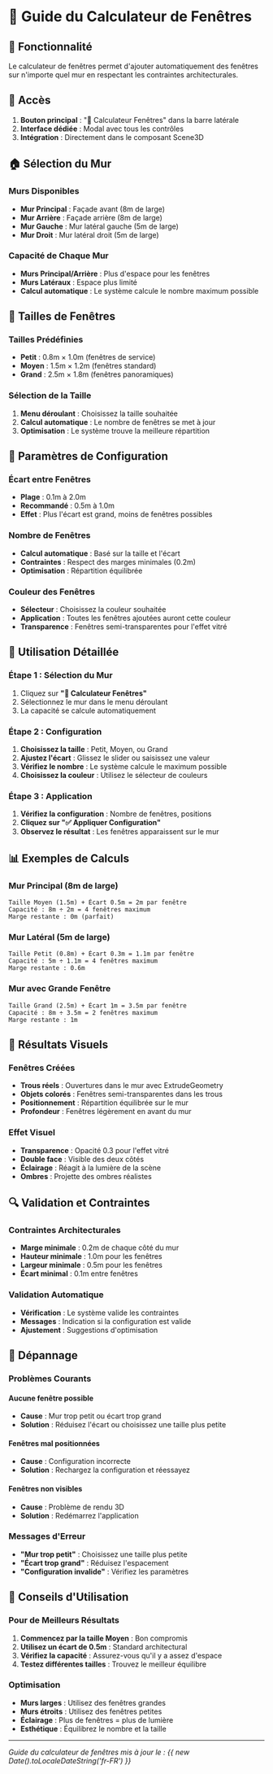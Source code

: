 # 🧮 Guide du Calculateur de Fenêtres

## 🎯 Fonctionnalité

Le calculateur de fenêtres permet d'ajouter automatiquement des fenêtres sur n'importe quel mur en respectant les contraintes architecturales.

## 🚀 Accès

1. **Bouton principal** : "🧮 Calculateur Fenêtres" dans la barre latérale
2. **Interface dédiée** : Modal avec tous les contrôles
3. **Intégration** : Directement dans le composant Scene3D

## 🏠 Sélection du Mur

### Murs Disponibles
- **Mur Principal** : Façade avant (8m de large)
- **Mur Arrière** : Façade arrière (8m de large)
- **Mur Gauche** : Mur latéral gauche (5m de large)
- **Mur Droit** : Mur latéral droit (5m de large)

### Capacité de Chaque Mur
- **Murs Principal/Arrière** : Plus d'espace pour les fenêtres
- **Murs Latéraux** : Espace plus limité
- **Calcul automatique** : Le système calcule le nombre maximum possible

## 📏 Tailles de Fenêtres

### Tailles Prédéfinies
- **Petit** : 0.8m × 1.0m (fenêtres de service)
- **Moyen** : 1.5m × 1.2m (fenêtres standard)
- **Grand** : 2.5m × 1.8m (fenêtres panoramiques)

### Sélection de la Taille
1. **Menu déroulant** : Choisissez la taille souhaitée
2. **Calcul automatique** : Le nombre de fenêtres se met à jour
3. **Optimisation** : Le système trouve la meilleure répartition

## 📐 Paramètres de Configuration

### Écart entre Fenêtres
- **Plage** : 0.1m à 2.0m
- **Recommandé** : 0.5m à 1.0m
- **Effet** : Plus l'écart est grand, moins de fenêtres possibles

### Nombre de Fenêtres
- **Calcul automatique** : Basé sur la taille et l'écart
- **Contraintes** : Respect des marges minimales (0.2m)
- **Optimisation** : Répartition équilibrée

### Couleur des Fenêtres
- **Sélecteur** : Choisissez la couleur souhaitée
- **Application** : Toutes les fenêtres ajoutées auront cette couleur
- **Transparence** : Fenêtres semi-transparentes pour l'effet vitré

## 🔧 Utilisation Détaillée

### Étape 1 : Sélection du Mur
1. Cliquez sur **"🧮 Calculateur Fenêtres"**
2. Sélectionnez le mur dans le menu déroulant
3. La capacité se calcule automatiquement

### Étape 2 : Configuration
1. **Choisissez la taille** : Petit, Moyen, ou Grand
2. **Ajustez l'écart** : Glissez le slider ou saisissez une valeur
3. **Vérifiez le nombre** : Le système calcule le maximum possible
4. **Choisissez la couleur** : Utilisez le sélecteur de couleurs

### Étape 3 : Application
1. **Vérifiez la configuration** : Nombre de fenêtres, positions
2. **Cliquez sur "✅ Appliquer Configuration"**
3. **Observez le résultat** : Les fenêtres apparaissent sur le mur

## 📊 Exemples de Calculs

### Mur Principal (8m de large)
```
Taille Moyen (1.5m) + Écart 0.5m = 2m par fenêtre
Capacité : 8m ÷ 2m = 4 fenêtres maximum
Marge restante : 0m (parfait)
```

### Mur Latéral (5m de large)
```
Taille Petit (0.8m) + Écart 0.3m = 1.1m par fenêtre
Capacité : 5m ÷ 1.1m = 4 fenêtres maximum
Marge restante : 0.6m
```

### Mur avec Grande Fenêtre
```
Taille Grand (2.5m) + Écart 1m = 3.5m par fenêtre
Capacité : 8m ÷ 3.5m = 2 fenêtres maximum
Marge restante : 1m
```

## 🎨 Résultats Visuels

### Fenêtres Créées
- **Trous réels** : Ouvertures dans le mur avec ExtrudeGeometry
- **Objets colorés** : Fenêtres semi-transparentes dans les trous
- **Positionnement** : Répartition équilibrée sur le mur
- **Profondeur** : Fenêtres légèrement en avant du mur

### Effet Visuel
- **Transparence** : Opacité 0.3 pour l'effet vitré
- **Double face** : Visible des deux côtés
- **Éclairage** : Réagit à la lumière de la scène
- **Ombres** : Projette des ombres réalistes

## 🔍 Validation et Contraintes

### Contraintes Architecturales
- **Marge minimale** : 0.2m de chaque côté du mur
- **Hauteur minimale** : 1.0m pour les fenêtres
- **Largeur minimale** : 0.5m pour les fenêtres
- **Écart minimal** : 0.1m entre fenêtres

### Validation Automatique
- **Vérification** : Le système valide les contraintes
- **Messages** : Indication si la configuration est valide
- **Ajustement** : Suggestions d'optimisation

## 🐛 Dépannage

### Problèmes Courants

#### Aucune fenêtre possible
- **Cause** : Mur trop petit ou écart trop grand
- **Solution** : Réduisez l'écart ou choisissez une taille plus petite

#### Fenêtres mal positionnées
- **Cause** : Configuration incorrecte
- **Solution** : Rechargez la configuration et réessayez

#### Fenêtres non visibles
- **Cause** : Problème de rendu 3D
- **Solution** : Redémarrez l'application

### Messages d'Erreur
- **"Mur trop petit"** : Choisissez une taille plus petite
- **"Écart trop grand"** : Réduisez l'espacement
- **"Configuration invalide"** : Vérifiez les paramètres

## 🚀 Conseils d'Utilisation

### Pour de Meilleurs Résultats
1. **Commencez par la taille Moyen** : Bon compromis
2. **Utilisez un écart de 0.5m** : Standard architectural
3. **Vérifiez la capacité** : Assurez-vous qu'il y a assez d'espace
4. **Testez différentes tailles** : Trouvez le meilleur équilibre

### Optimisation
- **Murs larges** : Utilisez des fenêtres grandes
- **Murs étroits** : Utilisez des fenêtres petites
- **Éclairage** : Plus de fenêtres = plus de lumière
- **Esthétique** : Équilibrez le nombre et la taille

---

*Guide du calculateur de fenêtres mis à jour le : {{ new Date().toLocaleDateString('fr-FR') }}*
